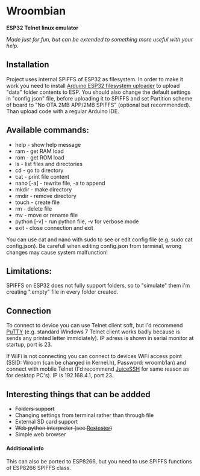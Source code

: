 # Wroombian
<strong>ESP32 Telnet linux emulator</strong>

*Made just for fun, but can be extended to something more useful with your help.*
## Installation
Project uses internal SPIFFS of ESP32 as filesystem. In order to make it work you need to install <a href="https://github.com/me-no-dev/arduino-esp32fs-plugin">Arduino ESP32 filesystem uploader</a> to upload "data" folder contents to ESP. You should also change the default settings in "config.json" file, before uploading it to SPIFFS and set Partition scheme of board to "No OTA 2MB APP/2MB SPIFFS" (optional but recommended). Than upload code with a regular Arduino IDE.

## Available commands: 
- help - show help message
- ram - get RAM load
- rom - get ROM load
- ls - list files and directories
- cd <path> - go to directory
- cat <path> - print file content
- nano [-a] <path> - rewrite file, -a to append
- mkdir <path> - make directory
- rmdir <path> - remove directory
- touch <path> - create file
- rm <path> - delete file
- mv <path1> <path2> - move or rename file
- python [-v] <path> - run python file, -v for verbose mode
- exit - close connection and exit
  
You can use cat and nano with sudo to see or edit config file (e.g. sudo cat config.json).
Be carefull when editing config.json from terminal, wrong changes may cause system malfunction!

## Limitations: 
SPIFFS on ESP32 does not fully support folders, so to "simulate" them i'm creating ".empty" file in every folder created.

## Connection
To connect to device you can use Telnet client soft, but I'd recommend <a href="https://www.putty.org/">PuTTY</a> (e.g. standard Windows 7 Telnet client works badly because is sends any printed letter immidiately). IP adress is shown in serial monitor at startup, port is 23. 

If WiFi is not connecting you can connect to devices WiFi access point (SSID: Wroom (can be changed in Kernel.h), Password: wroomb1an) and connect with mobile Telnet (I'd recommend <a href="https://play.google.com/store/apps/details?id=com.sonelli.juicessh&hl=ru">JuiceSSH</a> for same reason as for desktop PC's). IP is 192.168.4.1, port 23.

## Interesting things that can be addded
- ~~Folders support~~
- Changing settings from terminal rather than through file
- External SD card support
- ~~Web python interpreter (see <a href="https://rextester.com/main">Rextester</a>)~~
- Simple web browser

#### Additional info
This can also be ported to ESP8266, but you need to use SPIFFS functions of ESP8266 SPIFFS class.
